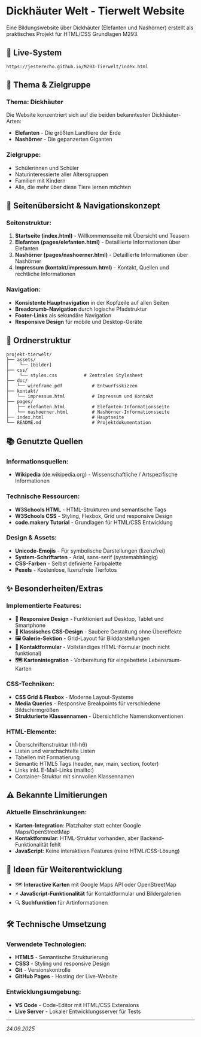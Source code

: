 # Dickhäuter Welt - Tierwelt Website

Eine Bildungswebsite über Dickhäuter (Elefanten und Nashörner) erstellt als praktisches Projekt für HTML/CSS Grundlagen M293.

## 🔗 Live-System
`https://jesterecho.github.io/M293-Tierwelt/index.html`

## 🎯 Thema & Zielgruppe

### Thema: Dickhäuter
Die Website konzentriert sich auf die beiden bekanntesten Dickhäuter-Arten:
- **Elefanten** - Die größten Landtiere der Erde
- **Nashörner** - Die gepanzerten Giganten

### Zielgruppe:
- Schülerinnen und Schüler
- Naturinteressierte aller Altersgruppen  
- Familien mit Kindern
- Alle, die mehr über diese Tiere lernen möchten

## 📖 Seitenübersicht & Navigationskonzept

### Seitenstruktur:
1. **Startseite (index.html)** - Willkommensseite mit Übersicht und Teasern
2. **Elefanten (pages/elefanten.html)** - Detaillierte Informationen über Elefanten
3. **Nashörner (pages/nashoerner.html)** - Detaillierte Informationen über Nashörner  
4. **Impressum (kontakt/impressum.html)** - Kontakt, Quellen und rechtliche Informationen

### Navigation:
- **Konsistente Hauptnavigation** in der Kopfzeile auf allen Seiten
- **Breadcrumb-Navigation** durch logische Pfadstruktur
- **Footer-Links** als sekundäre Navigation
- **Responsive Design** für mobile und Desktop-Geräte

## 🔄 Ordnerstruktur

```
projekt-tierwelt/
├── assets/
│    └── [bilder]
├── css/
│    └── styles.css          # Zentrales Stylesheet
├── doc/
│   └── wireframe.pdf           # Entwurfsskizzen
├── kontakt/
│   └── impressum.html          # Impressum und Kontakt
├── pages/
│   ├── elefanten.html          # Elefanten-Informationsseite
│   └── nashoerner.html         # Nashörner-Informationsseite
├── index.html                  # Hauptseite
└── README.md                   # Projektdokumentation
```

## 📚 Genutzte Quellen

### Informationsquellen:
- **Wikipedia** (de.wikipedia.org) - Wissenschaftliche / Artspezifische Informationen

### Technische Ressourcen:
- **W3Schools HTML** - HTML-Strukturen und semantische Tags
- **W3Schools CSS** - Styling, Flexbox, Grid und responsive Design
- **code.makery Tutorial** - Grundlagen für HTML/CSS Entwicklung

### Design & Assets:
- **Unicode-Emojis** - Für symbolische Darstellungen (lizenzfrei)
- **System-Schriftarten** - Arial, sans-serif (systemabhängig)
- **CSS-Farben** - Selbst definierte Farbpalette
- **Pexels** - Kostenlose, lizenzfreie Tierfotos

## ✨ Besonderheiten/Extras

### Implementierte Features:
- **📱 Responsive Design** - Funktioniert auf Desktop, Tablet und Smartphone
- **🎨 Klassisches CSS-Design** - Saubere Gestaltung ohne Übereffekte
- **🖼️ Galerie-Sektion** - Grid-Layout für Bilddarstellungen
- **📧 Kontaktformular** - Vollständiges HTML-Formular (noch nicht funktional)
- **🗺️ Kartenintegration** - Vorbereitung für eingebettete Lebensraum-Karten

### CSS-Techniken:
- **CSS Grid & Flexbox** - Moderne Layout-Systeme
- **Media Queries** - Responsive Breakpoints für verschiedene Bildschirmgrößen
- **Strukturierte Klassennamen** - Übersichtliche Namenskonventionen

### HTML-Elemente:
- Überschriftenstruktur (h1-h6)
- Listen und verschachtelte Listen
- Tabellen mit Formatierung
- Semantic HTML5 Tags (header, nav, main, section, footer)
- Links inkl. E-Mail-Links (mailto:)
- Container-Struktur mit sinnvollen Klassennamen

## ⚠️ Bekannte Limitierungen

### Aktuelle Einschränkungen:
- **Karten-Integration**: Platzhalter statt echter Google Maps/OpenStreetMap
- **Kontaktformular**: HTML-Struktur vorhanden, aber Backend-Funktionalität fehlt
- **JavaScript**: Keine interaktiven Features (reine HTML/CSS-Lösung)

## 🚀 Ideen für Weiterentwicklung
- 🗺️ **Interactive Karten** mit Google Maps API oder OpenStreetMap
- ⚡ **JavaScript-Funktionalität** für Kontaktformular und Bildergalerien
- 🔍 **Suchfunktion** für Artinformationen

## 🛠️ Technische Umsetzung

### Verwendete Technologien:
- **HTML5** - Semantische Strukturierung
- **CSS3** - Styling und responsive Design
- **Git** - Versionskontrolle
- **GitHub Pages** - Hosting der Live-Website

### Entwicklungsumgebung:
- **VS Code** - Code-Editor mit HTML/CSS Extensions
- **Live Server** - Lokaler Entwicklungsserver für Tests

---

*24.09.2025*